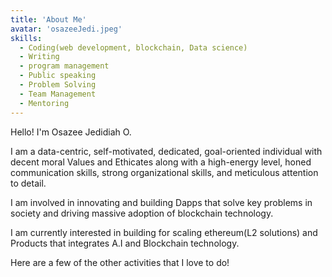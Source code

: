 ```yaml
---
title: 'About Me'
avatar: 'osazeeJedi.jpeg'
skills:
  - Coding(web development, blockchain, Data science)
  - Writing
  - program management
  - Public speaking
  - Problem Solving
  - Team Management
  - Mentoring
---
```


Hello! I'm Osazee Jedidiah O.

I am a data-centric, self-motivated, dedicated, goal-oriented individual with decent moral Values and Ethicates along with a high-energy level, honed communication skills, strong organizational skills, and meticulous attention to detail.

I am involved in innovating and building Dapps that solve key problems in society and driving massive adoption of blockchain technology.

I am currently interested in building for scaling ethereum(L2 solutions) and Products that integrates A.I and Blockchain technology.

Here are a few of the other activities that I love to do!
